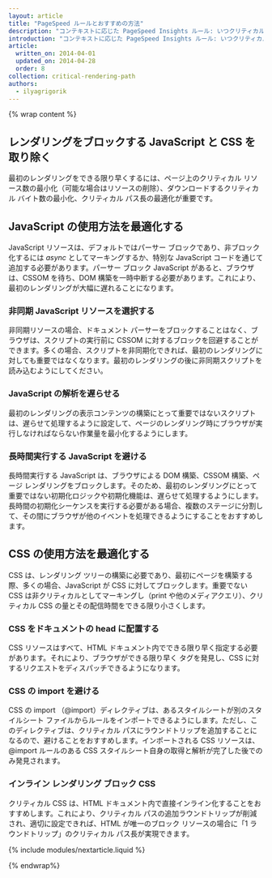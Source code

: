 ```yaml
---
layout: article
title: "PageSpeed ルールとおすすめの方法"
description: "コンテキストに応じた PageSpeed Insights ルール: いつクリティカル レンダリング パスを最適化するのか、なぜ最適化するのか、どのような点に注意すればよいのか。"
introduction: "コンテキストに応じた PageSpeed Insights ルール: いつクリティカル レンダリング パスを最適化するのか、なぜ最適化するのか、どのような点に注意すればよいのか。"
article:
  written_on: 2014-04-01
  updated_on: 2014-04-28
  order: 8
collection: critical-rendering-path
authors:
  - ilyagrigorik
---
```

{% wrap content %}

## レンダリングをブロックする JavaScript と CSS を取り除く

最初のレンダリングをできる限り早くするには、ページ上のクリティカル リソース数の最小化（可能な場合はリソースの削除）、ダウンロードするクリティカル バイト数の最小化、クリティカル パス長の最適化が重要です。

## JavaScript の使用方法を最適化する

JavaScript リソースは、デフォルトではパーサー ブロックであり、非ブロック化するには _async_ としてマーキングするか、特別な JavaScript コードを通じて追加する必要があります。パーサー ブロック JavaScript があると、ブラウザは、CSSOM を待ち、DOM 構築を一時中断する必要があります。これにより、最初のレンダリングが大幅に遅れることになります。

### **非同期 JavaScript リソースを選択する**

非同期リソースの場合、ドキュメント パーサーをブロックすることはなく、ブラウザは、スクリプトの実行前に CSSOM に対するブロックを回避することができます。多くの場合、スクリプトを非同期化できれば、最初のレンダリングに対しても重要ではなくなります。最初のレンダリングの後に非同期スクリプトを読み込むようにしてください。

### **JavaScript の解析を遅らせる**

最初のレンダリングの表示コンテンツの構築にとって重要ではないスクリプトは、遅らせて処理するように設定して、ページのレンダリング時にブラウザが実行しなければならない作業量を最小化するようにします。

### **長時間実行する JavaScript を避ける**

長時間実行する JavaScript は、ブラウザによる DOM 構築、CSSOM 構築、ページ レンダリングをブロックします。そのため、最初のレンダリングにとって重要ではない初期化ロジックや初期化機能は、遅らせて処理するようにします。長時間の初期化シーケンスを実行する必要がある場合、複数のステージに分割して、その間にブラウザが他のイベントを処理できるようにすることをおすすめします。

## CSS の使用方法を最適化する

CSS は、レンダリング ツリーの構築に必要であり、最初にページを構築する際、多くの場合、JavaScript が CSS に対してブロックします。重要でない CSS は非クリティカルとしてマーキングし（print や他のメディアクエリ）、クリティカル CSS の量とその配信時間をできる限り小さくします。

### **CSS をドキュメントの head に配置する**

CSS リソースはすべて、HTML ドキュメント内でできる限り早く指定する必要があります。それにより、ブラウザができる限り早く <link> タグを発見し、CSS に対するリクエストをディスパッチできるようになります。

### **CSS の import を避ける**

CSS の import （@import）ディレクティブは、あるスタイルシートが別のスタイルシート ファイルからルールをインポートできるようにします。ただし、このディレクティブは、クリティカル パスにラウンドトリップを追加することになるので、避けることをおすすめします。インポートされる CSS リソースは、@import ルールのある CSS スタイルシート自身の取得と解析が完了した後でのみ発見されます。

### **インライン レンダリング ブロック CSS**

クリティカル CSS は、HTML ドキュメント内で直接インライン化することをおすすめします。これにより、クリティカル パスの追加ラウンドトリップが削減され、適切に設定できれば、HTML が唯一のブロック リソースの場合に「1 ラウンドトリップ」のクリティカル パス長が実現できます。

{% include modules/nextarticle.liquid %}

{% endwrap%}

